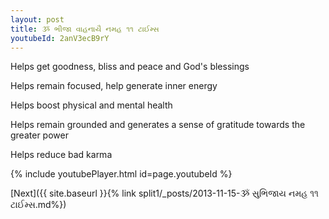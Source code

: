 ```yaml
---
layout: post
title: ૐ ભીજા વાહનાયૈ નમહ ૧૧ ટાઈમ્સ
youtubeId: 2anV3ecB9rY
---
```

 
 
Helps get goodness, bliss and peace and God's blessings
 
Helps remain focused, help generate inner energy 
 
Helps boost physical and mental health 
 
Helps remain grounded and generates a sense of gratitude towards the greater power 
 
Helps reduce bad karma
 
 
 
 


{% include youtubePlayer.html id=page.youtubeId %}
 
[Next]({{ site.baseurl }}{% link  split1/_posts/2013-11-15-ૐ સુભિજાય નમહ ૧૧ ટાઈમ્સ.md%})
 
